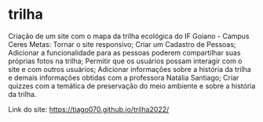 # trilha
Criação de um site com o mapa da trilha ecológica do IF Goiano - Campus Ceres
Metas:
  Tornar o site responsivo; 
  Criar um Cadastro de Pessoas; 
  Adicionar a funcionalidade para as pessoas poderem compartilhar suas próprias fotos na trilha; 
  Permitir que os usuários possam interagir com  o site e com outros usuários; 
  Adicionar informações sobre a história da trilha e demais informações obtidas com a professora Natália Santiago; 
  Criar quizzes com a temática de preservação do meio ambiente e sobre a história da trilha.
  
Link do site: https://tiago070.github.io/trilha2022/
